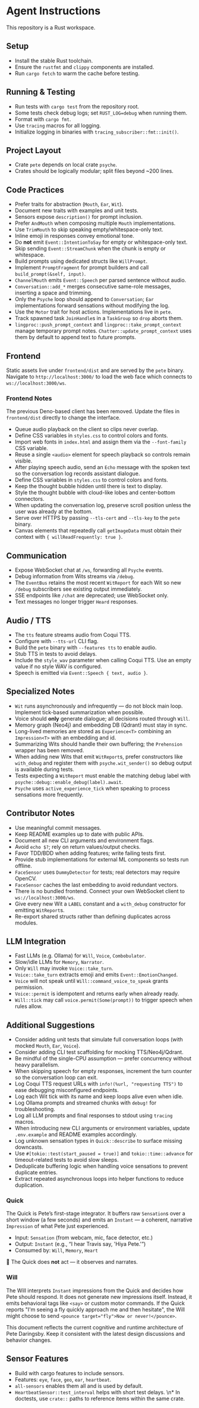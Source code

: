 # Agent Instructions

This repository is a Rust workspace.

## Setup

* Install the stable Rust toolchain.
* Ensure the `rustfmt` and `clippy` components are installed.
* Run `cargo fetch` to warm the cache before testing.

## Running & Testing

* Run tests with `cargo test` from the repository root.
* Some tests check debug logs; set `RUST_LOG=debug` when running them.
* Format with `cargo fmt`.
* Use `tracing` macros for all logging.
* Initialize logging in binaries with `tracing_subscriber::fmt::init()`.

## Project Layout

* Crate `pete` depends on local crate `psyche`.
* Crates should be logically modular; split files beyond \~200 lines.

## Code Practices

* Prefer traits for abstraction (`Mouth`, `Ear`, `Wit`).
* Document new traits with examples and unit tests.
* Sensors expose `description()` for prompt inclusion.
* Prefer `AndMouth` when composing multiple `Mouth` implementations.
* Use `TrimMouth` to skip speaking empty/whitespace-only text.
* Inline emoji in responses convey emotional tone.
* Do **not** emit `Event::IntentionToSay` for empty or whitespace-only text.
* Skip sending `Event::StreamChunk` when the chunk is empty or whitespace.
* Build prompts using dedicated structs like `WillPrompt`.
* Implement `PromptFragment` for prompt builders and call `build_prompt(&self, input)`.
* `ChannelMouth` emits `Event::Speech` per parsed sentence without audio.
* `Conversation::add_*` merges consecutive same-role messages, inserting a space and trimming.
* Only the `Psyche` loop should append to `Conversation`; `Ear` implementations forward sensations without modifying the log.
* Use the `Motor` trait for host actions. Implementations live in `pete`.
* Track spawned task `JoinHandle`s in a `TaskGroup` so `drop` aborts them.
* `lingproc::push_prompt_context` and `lingproc::take_prompt_context` manage
  temporary prompt notes. `Chatter::update_prompt_context` uses them by
  default to append text to future prompts.

## Frontend

Static assets live under `frontend/dist` and are served by the `pete` binary.
Navigate to `http://localhost:3000/` to load the web face which connects to
`ws://localhost:3000/ws`.

### Frontend Notes

The previous Deno-based client has been removed. Update the files in
`frontend/dist` directly to change the interface.
* Queue audio playback on the client so clips never overlap.
* Define CSS variables in `styles.css` to control colors and fonts.
* Import web fonts in `index.html` and assign them via the `--font-family` CSS variable.
* Reuse a single `<audio>` element for speech playback so controls remain visible.
* After playing speech audio, send an `Echo` message with the spoken text so the conversation log records assistant dialogue.
* Define CSS variables in `styles.css` to control colors and fonts.
* Keep the thought bubble hidden until there is text to display.
* Style the thought bubble with cloud-like lobes and center-bottom connectors.
* When updating the conversation log, preserve scroll position unless the user
  was already at the bottom.
* Serve over HTTPS by passing `--tls-cert` and `--tls-key` to the `pete` binary.
* Canvas elements that repeatedly call `getImageData` must obtain their context
  with `{ willReadFrequently: true }`.

## Communication

* Expose WebSocket chat at `/ws`, forwarding all `Psyche` events.
* Debug information from Wits streams via `/debug`.
* The `EventBus` retains the most recent `WitReport` for each Wit so new
  `/debug` subscribers see existing output immediately.
* SSE endpoints like `/chat` are deprecated; use WebSocket only.
* Text messages no longer trigger `Heard` responses.

## Audio / TTS

* The `tts` feature streams audio from Coqui TTS.
* Configure with `--tts-url` CLI flag.
* Build the `pete` binary with `--features tts` to enable audio.
* Stub TTS in tests to avoid delays.
* Include the `style_wav` parameter when calling Coqui TTS. Use an empty value
  if no style WAV is configured.
* Speech is emitted via `Event::Speech { text, audio }`.

## Specialized Notes

* `Wit` runs asynchronously and infrequently — do not block main loop. Implement
  tick-based summarization when possible.
* Voice should **only** generate dialogue; all decisions routed through `Will`.
* Memory graph (Neo4j) and embedding DB (Qdrant) must stay in sync.
* Long-lived memories are stored as `Experience<T>` combining an `Impression<T>` with an embedding and id.
* Summarizing Wits should handle their own buffering; the `Prehension` wrapper has been removed.
* When adding new Wits that emit `WitReport`s, prefer constructors like
  `with_debug` and register them with `psyche.wit_sender()` so debug output is
  available during tests.
* Tests expecting a `WitReport` must enable the matching debug label with
  `psyche::debug::enable_debug(label).await`.
* `Psyche` uses `active_experience_tick` when speaking to process sensations more frequently.

## Contributor Notes

* Use meaningful commit messages.
* Keep README examples up to date with public APIs.
* Document all new CLI arguments and environment flags.
* Avoid `echo $?`; rely on return values/output checks.
* Favor TDD/BDD when adding features; write failing tests first.
* Provide stub implementations for external ML components so tests run offline.
* `FaceSensor` uses `DummyDetector` for tests; real detectors may require OpenCV.
* `FaceSensor` caches the last embedding to avoid redundant vectors.
* There is no bundled frontend. Connect your own WebSocket client to
  `ws://localhost:3000/ws`.
* Give every new Wit a `LABEL` constant and a `with_debug` constructor for emitting `WitReport`s.
* Re-export shared structs rather than defining duplicates across modules.

## LLM Integration

* Fast LLMs (e.g. Ollama) for `Will`, `Voice`, `Combobulator`.
* Slow/idle LLMs for `Memory`, `Narrator`.
* Only `Will` may invoke `Voice::take_turn`.
* `Voice::take_turn` extracts emoji and emits `Event::EmotionChanged`.
* `Voice` will not speak until `Will::command_voice_to_speak` grants permission.
* `Voice::permit` is idempotent and returns early when already ready.
* `Will::tick` may call `voice.permit(Some(prompt))` to trigger speech when rules allow.

## Additional Suggestions

* Consider adding unit tests that simulate full conversation loops (with mocked `Mouth`, `Ear`, `Voice`).
* Consider adding CLI test scaffolding for mocking TTS/Neo4j/Qdrant.
* Be mindful of the single-CPU assumption — prefer concurrency without heavy parallelism.
* When skipping speech for empty responses, increment the turn counter so the conversation loop can exit.
* Log Coqui TTS request URLs with `info!(%url, "requesting TTS")` to ease debugging misconfigured endpoints.
* Log each Wit tick with its name and keep loops alive even when idle.
* Log Ollama prompts and streamed chunks with `debug!` for troubleshooting.
* Log all LLM prompts and final responses to stdout using `tracing` macros.
* When introducing new CLI arguments or environment variables, update
  `.env.example` and README examples accordingly.
* Log unknown sensation types in `Quick::describe` to surface missing
  downcasts.
* Use `#[tokio::test(start_paused = true)]` and `tokio::time::advance` for
  timeout-related tests to avoid slow sleeps.
* Deduplicate buffering logic when handling voice sensations to prevent
  duplicate entries.
* Extract repeated asynchronous loops into helper functions to reduce
  duplication.

### Quick

The Quick is Pete’s first-stage integrator. It buffers raw `Sensation`s over a short window (a few seconds) and emits an `Instant` — a coherent, narrative `Impression` of what Pete just experienced.

- Input: `Sensation` (from webcam, mic, face detector, etc.)
- Output: `Instant` (e.g., “I hear Travis say, 'Hiya Pete.'”)
- Consumed by: `Will`, `Memory`, `Heart`

🧠 The Quick does **not** act — it observes and narrates.

### Will

The Will interprets `Instant` impressions from the Quick and decides how Pete
should respond. It does not generate new impressions itself. Instead, it emits
behavioral tags like `<say>` or custom motor commands. If the Quick reports
"I'm seeing a fly quickly approach me and then hesitate", the Will might choose
to send `<pounce target="fly">Now or never!</pounce>`.

This document reflects the current cognitive and runtime architecture of Pete Daringsby. Keep it consistent with the latest design discussions and behavior changes.

## Sensor Features

* Build with cargo features to include sensors.
* Features: `eye`, `face`, `geo`, `ear`, `heartbeat`.
* `all-sensors` enables them all and is used by default.
* `HeartbeatSensor::test_interval` helps with short test delays.
\n* In doctests, use `crate::` paths to reference items within the same crate.
